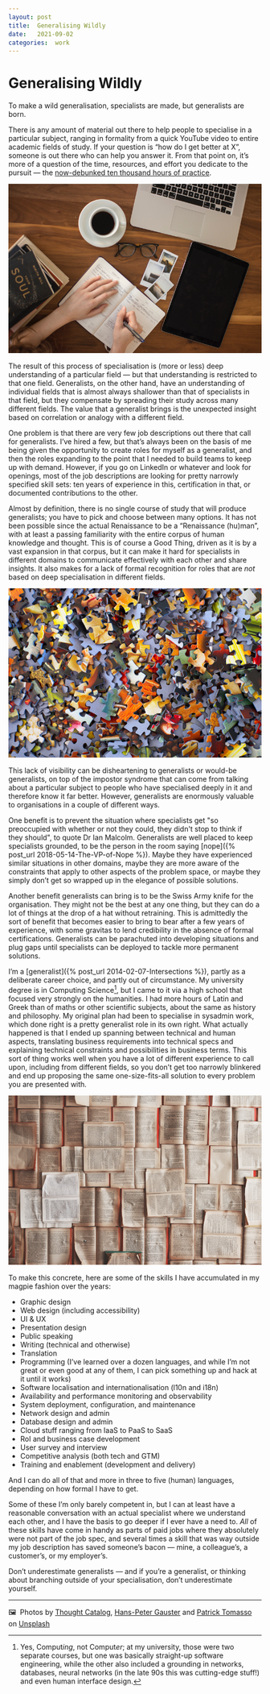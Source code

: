 ```yaml
---
layout: post
title:  Generalising Wildly 
date:   2021-09-02 
categories:  work 
---
```


# Generalising Wildly


To make a wild generalisation, specialists are made, but generalists are born.

There is any amount of material out there to help people to specialise in a particular subject, ranging in formality from a quick YouTube video to entire academic fields of study. If your question is “how do I get better at X”, someone is out there who can help you answer it. From that point on, it’s more of a question of the time, resources, and effort you dedicate to the pursuit — the [now-debunked ten thousand hours of practice](https://www.vox.com/science-and-health/2019/8/23/20828597/the-10000-hour-rule-debunked).

![](/images/image.41.png)

The result of this process of specialisation is (more or less) deep understanding of a particular field — but that understanding is restricted to that one field. Generalists, on the other hand, have an understanding of individual fields that is almost always shallower than that of specialists in that field, but they compensate by spreading their study across many different fields. The value that a generalist brings is the unexpected insight based on correlation or analogy with a different field.

One problem is that there are very few job descriptions out there that call for generalists. I’ve hired a few, but that’s always been on the basis of me being given the opportunity to create roles for myself as a generalist, and then the roles expanding to the point that I needed to build teams to keep up with demand. However, if you go on LinkedIn or whatever and look for openings, most of the job descriptions are looking for pretty narrowly specified skill sets: ten years of experience in this, certification in that, or documented contributions to the other.

Almost by definition, there is no single course of study that will produce generalists; you have to pick and choose between many options. It has not been possible since the actual Renaissance to be a “Renaissance (hu)man”, with at least a passing familiarity with the entire corpus of human knowledge and thought. This is of course a Good Thing, driven as it is by a vast expansion in that corpus, but it can make it hard for specialists in different domains to communicate effectively with each other and share insights. It also makes for a lack of formal recognition for roles that are *not* based on deep specialisation in different fields.

![](/images/image.42.png)

This lack of visibility can be disheartening to generalists or would-be generalists, on top of the impostor syndrome that can come from talking about a particular subject to people who have specialised deeply in it and therefore know it far better. However, generalists are enormously valuable to organisations in a couple of different ways.

One benefit is to prevent the situation where specialists get "so preoccupied with whether or not they could, they didn't stop to think if they should", to quote Dr Ian Malcolm. Generalists are well placed to keep specialists grounded, to be the person in the room saying [nope]({% post_url 2018-05-14-The-VP-of-Nope %}). Maybe they have experienced similar situations in other domains, maybe they are more aware of the constraints that apply to other aspects of the problem space, or maybe they simply don’t get so wrapped up in the elegance of possible solutions.

Another benefit generalists can bring is to be the Swiss Army knife for the organisation. They might not be the best at any one thing, but they can do a lot of things at the drop of a hat without retraining. This is admittedly the sort of benefit that becomes easier to bring to bear after a few years of experience, with some gravitas to lend credibility in the absence of formal certifications. Generalists can be parachuted into developing situations and plug gaps until specialists can be deployed to tackle more permanent solutions.

I’m a [generalist]({% post_url 2014-02-07-Intersections %}), partly as a deliberate career choice, and partly out of circumstance. My university degree is in Computing Science[^1], but I came to it via a high school that focused very strongly on the humanities. I had more hours of Latin and Greek than of maths or other scientific subjects, about the same as history and philosophy. My original plan had been to specialise in sysadmin work, which done right is a pretty generalist role in its own right. What actually happened is that I ended up spanning between technical and human aspects, translating business requirements into technical specs and explaining technical constraints and possibilities in business terms. This sort of thing works well when you have a lot of different experience to call upon, including from different fields, so you don’t get too narrowly blinkered and end up proposing the same one-size-fits-all solution to every problem you are presented with.

![](/images/image.43.png)

To make this concrete, here are some of the skills I have accumulated in my magpie fashion over the years:

- Graphic design
- Web design (including accessibility)
- UI & UX
- Presentation design
- Public speaking
- Writing (technical and otherwise)
- Translation
- Programming (I’ve learned over a dozen languages, and while I’m not great or even good at any of them, I can pick something up and hack at it until it works)
- Software localisation and internationalisation (l10n and i18n)
- Availability and performance monitoring and observability
- System deployment, configuration, and maintenance
- Network design and admin
- Database design and admin
- Cloud stuff ranging from IaaS to PaaS to SaaS
- RoI and business case development
- User survey and interview
- Competitive analysis (both tech and GTM)
- Training and enablement (development and delivery)

And I can do all of that and more in three to five (human) languages, depending on how formal I have to get.

Some of these I’m only barely competent in, but I can at least have a reasonable conversation with an actual specialist where we understand each other, and I have the basis to go deeper if I ever have a need to. *All* of these skills have come in handy as parts of paid jobs where they absolutely were not part of the job spec, and several times a skill that was way outside my job description has saved someone’s bacon — mine, a colleague’s, a customer’s, or my employer’s.

Don’t underestimate generalists — and if you’re a generalist, or thinking about branching outside of your specialisation, don’t underestimate yourself.

***
🖼️  Photos by [Thought Catalog](http://thoughtcatalog.com/), [Hans-Peter Gauster](https://www.hp-gauster.name/) and [Patrick Tomasso](http://youtube.com/impatrickt) on [Unsplash](https://www.unsplash.com)

[^1]: Yes, Comput*ing*, not Comput*er*; at my university, those were two separate courses, but one was basically straight-up software engineering, while the other also included a grounding in networks, databases, neural networks (in the late 90s this was cutting-edge stuff!) and even human interface design.

